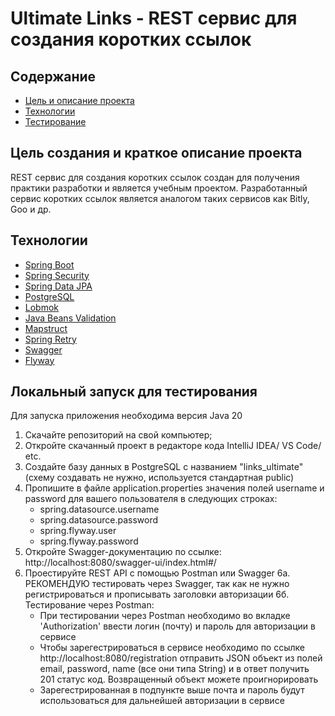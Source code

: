 # Ultimate Links - REST сервис для создания коротких ссылок

## Содержание
- [Цель и описание проекта](#цель-создания-и-краткое-описание-проекта)
- [Технологии](#технологии)
- [Тестирование](#локальный-запуск-для-тестирования)

## Цель создания и краткое описание проекта
REST сервис для создания коротких ссылок создан для получения практики разработки и является учебным проектом.
Разработанный сервис коротких ссылок является аналогом таких сервисов как Bitly, Goo и др.

## Технологии
- [Spring Boot](https://spring.io/projects/spring-boot)
- [Spring Security](https://spring.io/projects/spring-security)
- [Spring Data JPA](https://spring.io/projects/spring-data-jpa)
- [PostgreSQL](https://www.postgresql.org/)
- [Lobmok](https://projectlombok.org/)
- [Java Beans Validation](https://www.baeldung.com/java-validation)
- [Mapstruct](https://mapstruct.org/)
- [Spring Retry](https://www.baeldung.com/spring-retry)
- [Swagger](https://swagger.io/specification/)
- [Flyway](https://flywaydb.org/)

## Локальный запуск для тестирования
Для запуска приложения необходима версия Java 20
1. Скачайте репозиторий на свой компьютер;
2. Откройте скачанный проект в редакторе кода IntelliJ IDEA/ VS Code/ etc.
3. Создайте базу данных в PostgreSQL с названием "links_ultimate" (схему создавать не нужно, используется стандартная public)
4. Пропишите в файле application.properties значения полей username и password для вашего пользователя в следующих строках:
      - spring.datasource.username
      - spring.datasource.password
      - spring.flyway.user
      - spring.flyway.password
5. Откройте Swagger-документацию по ссылке: http://localhost:8080/swagger-ui/index.html#/
6. Проестируйте REST API с помощью Postman или Swagger
      6a. РЕКОМЕНДУЮ тестировать через Swagger, так как не нужно регистрироваться и прописывать заголовки авторизации
      6б. Тестирование через Postman:
      - При тестировании через Postman необходимо во вкладке 'Authorization' ввести логин (почту) и пароль для авторизации в сервисе
      - Чтобы зарегестрироваться в сервисе необходимо по ссылке http://localhost:8080/registration отправить JSON объект из полей email, password, name (все они типа String) и в ответ получить 201 статус код. Возвращенный объект можете проигнорировать
      - Зарегестрированная в подпункте выше почта и пароль будут использоваться для дальнейшей авторизации в сервисе

